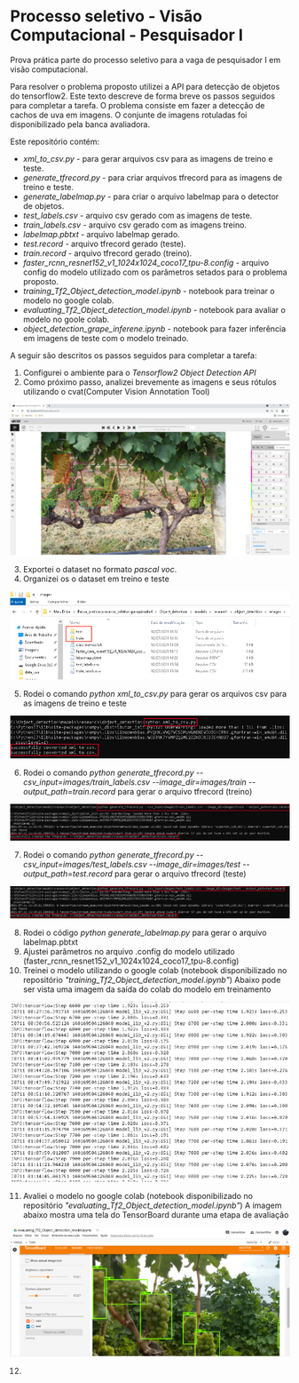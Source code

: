 # Processo seletivo - Visão Computacional - Pesquisador I
Prova prática parte do processo seletivo para a vaga de pesquisador I em visão computacional.

Para resolver o problema proposto utilizei a API para detecção de objetos do tensorflow2. Este texto descreve de forma breve os passos seguidos para completar a tarefa.
O problema consiste em fazer a detecção de cachos de uva em imagens. O conjunte de imagens rotuladas foi disponibilizado pela banca avaliadora.

Este repositório contém:
- *xml_to_csv.py* - para gerar arquivos csv para as imagens de treino e teste.
- *generate_tfrecord.py* - para criar arquivos tfrecord para as imagens de treino e teste.
- *generate_labelmap.py* - para criar o arquivo labelmap para o detector de objetos.
- *test_labels.csv* - arquivo csv gerado com as imagens de teste.
- *train_labels.csv* - arquivo csv gerado com as imagens treino.
- *labelmap.pbtxt* - arquivo labelmap gerado.
- *test.record* - arquivo tfrecord gerado (teste).
- *train.record* - arquivo tfrecord gerado (treino).
- *faster_rcnn_resnet152_v1_1024x1024_coco17_tpu-8.config* - arquivo config do modelo utilizado com os parâmetros setados para o problema proposto.
- *training_Tf2_Object_detection_model.ipynb* - notebook para treinar o modelo no google colab.
- *evaluating_Tf2_Object_detection_model.ipynb* - notebook para avaliar o modelo no goole colab.
- *object_detection_grape_inferene.ipynb* - notebook para fazer inferência em imagens de teste com o modelo treinado.

A seguir são descritos os passos seguidos para completar a tarefa:
1. Configurei o ambiente para o *Tensorflow2 Object Detection API*
2. Como próximo passo, analizei brevemente as imagens e seus rótulos utilizando o cvat(Computer Vision Annotation Tool)

<p align="center">
  <img src="doc/cvat.png">
</p>

3. Exportei o dataset no formato *pascal voc*.
4. Organizei os o dataset em treino e teste

<p align="center">
  <img src="doc/dataset.png">
</p>

5. Rodei o comando *python xml_to_csv.py* para gerar os arquivos csv para as imagens de treino e teste

<p align="center">
  <img src="doc/csv.png">
</p>

6. Rodei o comando *python generate_tfrecord.py --csv_input=images/train_labels.csv --image_dir=images/train --output_path=train.record* para gerar o arquivo tfrecord (treino)

<p align="center">
  <img src="doc/train_record.png">
</p>

7. Rodei o comando *python generate_tfrecord.py --csv_input=images/test_labels.csv --image_dir=images/test --output_path=test.record* para gerar o arquivo tfrecord (teste)

<p align="center">
  <img src="doc/test_record.png">
</p>

8. Rodei o código *python generate_labelmap.py* para gerar o arquivo labelmap.pbtxt
9. Ajustei parâmetros no arquivo .config do modelo utilizado (faster_rcnn_resnet152_v1_1024x1024_coco17_tpu-8.config) 
10. Treinei o modelo utilizando o google colab (notebook disponibilizado no repositório *"training_Tf2_Object_detection_model.ipynb"*)
Abaixo pode ser vista uma imagem da saída do colab do modelo em treinamento

<p align="center">
  <img src="doc/treinamento.png">
</p>

11. Avaliei o modelo no google colab (notebook disponibilizado no repositório *"evaluating_Tf2_Object_detection_model.ipynb"*)
A imagem abaixo mostra uma tela do TensorBoard durante uma etapa de avaliação 

<p align="center">
  <img src="doc/Avaliação.png">
</p>

12.
